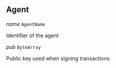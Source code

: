 

## Agent  
  
<article>

*name* `AgentName` 

Identifier of the agent

</article>
<article>

*pub* `ByteArray` 

Public key used when signing transactions

</article>

